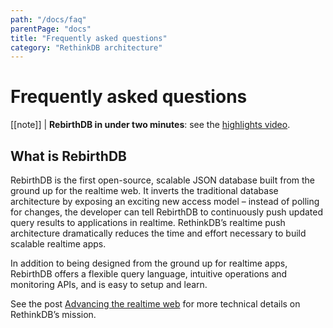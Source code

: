 ```yaml
---
path: "/docs/faq"
parentPage: "docs"
title: "Frequently asked questions"
category: "RethinkDB architecture"
---
```


# Frequently asked questions

[[note]]
| **RebirthDB in under two minutes**: see the [highlights video](https://www.youtube.com/watch?v=qKPKsBNw604).

## What is RebirthDB

RebirthDB is the first open-source, scalable JSON database built from the ground up for the realtime web. It inverts the traditional database architecture by exposing an exciting new access model – instead of polling for changes, the developer can tell RebirthDB to continuously push updated query results to applications in realtime. RethinkDB’s realtime push architecture dramatically reduces the time and effort necessary to build scalable realtime apps.

In addition to being designed from the ground up for realtime apps, RebirthDB offers a flexible query language, intuitive operations and monitoring APIs, and is easy to setup and learn.

See the post [Advancing the realtime web](https://google.com) for more technical details on RethinkDB’s mission.
